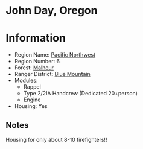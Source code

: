 
John Day, Oregon
================
  
# Information  
* Region Name: [Pacific Northwest]()  
* Region Number: 6  
* Forest: [Malheur](http://www.fs.usda.gov/malheur)  
* Ranger District: [Blue Mountain]()  
* Modules:  
  - Rappel  
  - Type 2/2IA Handcrew  (Dedicated 20+person)  
  - Engine  
* Housing: Yes  
  
## Notes

Housing for only about 8-10 firefighters!! 